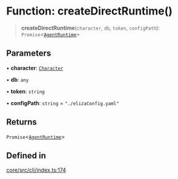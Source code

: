 # Function: createDirectRuntime()

> **createDirectRuntime**(`character`, `db`, `token`, `configPath`): `Promise`\<[`AgentRuntime`](../classes/AgentRuntime.md)\>

## Parameters

• **character**: [`Character`](../type-aliases/Character.md)

• **db**: `any`

• **token**: `string`

• **configPath**: `string` = `"./elizaConfig.yaml"`

## Returns

`Promise`\<[`AgentRuntime`](../classes/AgentRuntime.md)\>

## Defined in

[core/src/cli/index.ts:174](https://github.com/ai16z/eliza/blob/c96957e5a5d17e343b499dd4d46ce403856ac5bc/core/src/cli/index.ts#L174)
